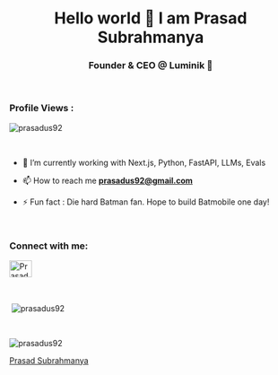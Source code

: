 <h1 align="center">Hello world 👋 I am Prasad Subrahmanya</h1>
<h3 align="center">Founder & CEO @ Luminik 🌟</h3>

<br>

<p align="right"> <h3>Profile Views :</h3> <img src="https://komarev.com/ghpvc/?username=prasadus92&label=Profile%20views&color=0e75b6&style=flat"
    alt="prasadus92" /> 
  </p>

<br>


- 🌱 I’m currently working with Next.js, Python, FastAPI, LLMs, Evals

- 📫 How to reach me **prasadus92@gmail.com**

- ⚡ Fun fact : Die hard Batman fan. Hope to build Batmobile one day!

<br>

<h3 align="left">Connect with me:</h3>
<p align="left">
  <a href="https://www.linkedin.com/in/prasadus/" target="blank"><img align="center"
      src="https://raw.githubusercontent.com/rahuldkjain/github-profile-readme-generator/master/src/images/icons/Social/linked-in-alt.svg"
      alt="Prasad Subrahmanya" height="30" width="40" /></a>
</p>

<br>

<p>&nbsp;<img align="center" src="https://github-readme-stats.vercel.app/api?username=prasadus92&show_icons=true&locale=en&bg_color=0d1117&text_color=ffffff&repo=convoychat"
    alt="prasadus92" /></p>

<br>

<p><img align="center" src="https://github-readme-streak-stats.herokuapp.com/?user=prasadus92&theme=dark&background=0d1117&date_format=M%20j%5B%2C%20Y%5D" alt="prasadus92" /></p>

[Prasad Subrahmanya](https://github.com/prasadus92/)
